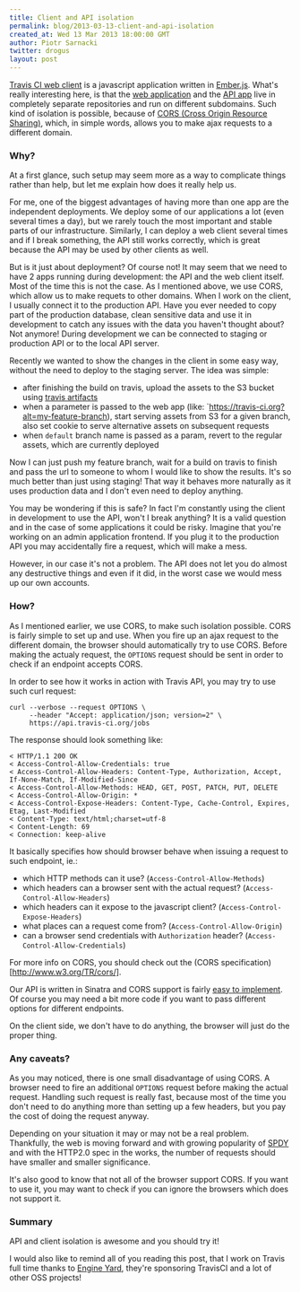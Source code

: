 ```yaml
---
title: Client and API isolation
permalink: blog/2013-03-13-client-and-api-isolation
created_at: Wed 13 Mar 2013 18:00:00 GMT
author: Piotr Sarnacki
twitter: drogus
layout: post
---
```


[Travis CI web client](https://travis-ci.org) is a javascript application
written in [Ember.js](http://emberjs.com/). What's really interesting here,
is that the [web application](https://github.com/travis-ci/travis-web) and
the [API app](https://github.com/travis-ci/travis-api) live in completely
separate repositories and run on different subdomains. Such kind of isolation
is possible, because of [CORS (Cross Origin Resource Sharing)](http://www.w3.org/TR/cors/),
which, in simple words, allows you to make ajax requests to a different
domain.

### Why?

At a first glance, such setup may seem more as a way to complicate things
rather than help, but let me explain how does it really help us.

For me, one of the biggest advantages of having more than one app are
the independent deployments. We deploy some of our applications a lot
(even several times a day), but we rarely touch the most important
and stable parts of our infrastructure. Similarly, I can deploy a
web client several times and if I break something, the API still
works correctly, which is great because the API may be used by other
clients as well.

But is it just about deployment? Of course not! It may seem that we
need to have 2 apps running during development: the API and the web client
itself. Most of the time this is not the case. As I mentioned above, we
use CORS, which allow us to make requets to other domains. When I
work on the client, I usually connect it to the production API. Have
you ever needed to copy part of the production database, clean sensitive
data and use it in development to catch any issues with the data you
haven't thought about? Not anymore! During development we can be connected
to staging or production API or to the local API server.

Recently we wanted to show the changes in the client in some easy way,
without the need to deploy to the staging server. The idea was simple:

* after finishing the build on travis, upload the assets to the S3 bucket
  using [travis artifacts](http://about.travis-ci.org/blog/2012-12-18-travis-artifacts/)
* when a parameter is passed to the web app (like: `https://travis-ci.org?alt=my-feature-branch),
  start serving assets from S3 for a given branch, also set cookie
  to serve alternative assets on subsequent requests
* when `default` branch name is passed as a param, revert to the
  regular assets, which are currently deployed

Now I can just push my feature branch, wait for a build on travis to finish
and pass the url to someone to whom I would like to show the results. It's
so much better than just using staging! That way it behaves more naturally
as it uses production data and I don't even need to deploy anything.

You may be wondering if this is safe? In fact I'm constantly using the
client in development to use the API, won't I break anything? It is a valid question
and in the case of some applications it could be risky. Imagine that you're
working on an admin application frontend. If you plug it to the production
API you may accidentally fire a request, which will make a mess.

However, in our case it's not a problem. The API does not let you do almost
any destructive things and even if it did, in the worst case we would
mess up our own accounts.

### How?

As I mentioned earlier, we use CORS, to make such isolation possible. CORS is fairly
simple to set up and use. When you fire up an ajax request to the different domain,
the browser should automatically try to use CORS. Before making the actualy request,
the `OPTIONS` request should be sent in order to check if an endpoint accepts CORS.

In order to see how it works in action with Travis API, you may try to use such curl
request:

```
curl --verbose --request OPTIONS \
     --header "Accept: application/json; version=2" \
     https://api.travis-ci.org/jobs
```

The response should look something like:

```
< HTTP/1.1 200 OK
< Access-Control-Allow-Credentials: true
< Access-Control-Allow-Headers: Content-Type, Authorization, Accept, If-None-Match, If-Modified-Since
< Access-Control-Allow-Methods: HEAD, GET, POST, PATCH, PUT, DELETE
< Access-Control-Allow-Origin: *
< Access-Control-Expose-Headers: Content-Type, Cache-Control, Expires, Etag, Last-Modified
< Content-Type: text/html;charset=utf-8
< Content-Length: 69
< Connection: keep-alive
```

It basically specifies how should browser behave when issuing a request to such endpoint,
ie.:

* which HTTP methods can it use? (`Access-Control-Allow-Methods`)
* which headers can a browser sent with the actual request? (`Access-Control-Allow-Headers`)
* which headers can it expose to the javascript client? (`Access-Control-Expose-Headers`)
* what places can a request come from? (`Access-Control-Allow-Origin`)
* can a browser send credentials with `Authorization` header? (`Access-Control-Allow-Credentials`)

For more info on CORS, you should check out the (CORS specification)[http://www.w3.org/TR/cors/].

Our API is written in Sinatra and CORS support is fairly [easy to implement](https://github.com/travis-ci/travis-api/blob/master/lib/travis/api/app/cors.rb).
Of course you may need a bit more code if you want to pass different options for different
endpoints.

On the client side, we don't have to do anything, the browser will just do the proper thing.

### Any caveats?

As you may noticed, there is one small disadvantage of using CORS. A browser
need to fire an additional `OPTIONS` request before making the actual request.
Handling such request is really fast, because most of the time you don't
need to do anything more than setting up a few headers, but you pay the cost
of doing the request anyway.

Depending on your situation it may or may not be a real problem. Thankfully,
the web is moving forward and with growing popularity of [SPDY](http://en.wikipedia.org/wiki/SPDY)
and with the HTTP2.0 spec in the works, the number of requests should have
smaller and smaller significance.

It's also good to know that not all of the browser support CORS. If you
want to use it, you may want to check if you can ignore the browsers
which does not support it.

### Summary

API and client isolation is awesome and you should try it!

I would also like to remind all of you reading this post, that I work
on Travis full time thanks to [Engine Yard](https://www.engineyard.com/),
they're sponsoring TravisCI and a lot of other OSS projects!
